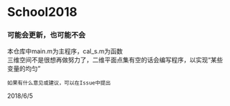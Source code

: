 # School2018
### **可能会更新，也可能不会**  

本仓库中main.m为主程序，cal_s.m为函数  
三维空间不是很想再做努力了，二维平面点集有空的话会编写程序，以实现“某些变量的均匀”

`如果有什么意见或建议，可以在Issue中提出`

2018/6/5
